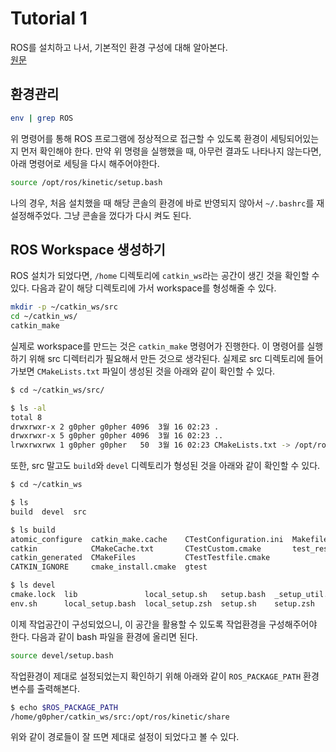 # Tutorial 1
ROS를 설치하고 나서, 기본적인 환경 구성에 대해 알아본다.  
[원문](http://wiki.ros.org/ROS/Tutorials/InstallingandConfiguringROSEnvironment)

## 환경관리
``` bash
env | grep ROS
```
위 명령어를 통해 ROS 프로그램에 정상적으로 접근할 수 있도록 환경이 세팅되어있는지 먼저 확인해야 한다. 만약 위 명령을 실행했을 때, 아무런 결과도 나타나지 않는다면, 아래 명령어로 세팅을 다시 해주어야한다.
``` bash
source /opt/ros/kinetic/setup.bash
```
나의 경우, 처음 설치했을 때 해당 콘솔의 환경에 바로 반영되지 않아서 `~/.bashrc`를 재설정해주었다. 그냥 콘솔을 껐다가 다시 켜도 된다.

## ROS Workspace 생성하기
ROS 설치가 되었다면, `/home` 디렉토리에 `catkin_ws`라는 공간이 생긴 것을 확인할 수 있다. 다음과 같이 해당 디렉토리에 가서 workspace를 형성해줄 수 있다.
``` bash
mkdir -p ~/catkin_ws/src
cd ~/catkin_ws/
catkin_make
```
실제로 workspace를 만드는 것은 `catkin_make` 명령어가 진행한다. 이 명령어를 실행하기 위해 src 디렉터리가 필요해서 만든 것으로 생각된다. 실제로 src 디렉토리에 들어가보면 `CMakeLists.txt` 파일이 생성된 것을 아래와 같이 확인할 수 있다.
``` bash
$ cd ~/catkin_ws/src/

$ ls -al
total 8
drwxrwxr-x 2 g0pher g0pher 4096  3월 16 02:23 .
drwxrwxr-x 5 g0pher g0pher 4096  3월 16 02:23 ..
lrwxrwxrwx 1 g0pher g0pher   50  3월 16 02:23 CMakeLists.txt -> /opt/ros/kinetic/share/catkin/cmake/toplevel.cmake
```
또한, src 말고도 `build`와 `devel` 디렉토리가 형성된 것을 아래와 같이 확인할 수 있다.
``` bash
$ cd ~/catkin_ws

$ ls
build  devel  src

$ ls build
atomic_configure  catkin_make.cache    CTestConfiguration.ini  Makefile
catkin            CMakeCache.txt       CTestCustom.cmake       test_results
catkin_generated  CMakeFiles           CTestTestfile.cmake
CATKIN_IGNORE     cmake_install.cmake  gtest

$ ls devel
cmake.lock  lib               local_setup.sh   setup.bash  _setup_util.py
env.sh      local_setup.bash  local_setup.zsh  setup.sh    setup.zsh
```
이제 작업공간이 구성되었으니, 이 공간을 활용할 수 있도록 작업환경을 구성해주어야 한다. 다음과 같이 bash 파일을 환경에 올리면 된다.
``` bash
source devel/setup.bash
```
작업환경이 제대로 설정되었는지 확인하기 위해 아래와 같이 `ROS_PACKAGE_PATH` 환경변수를 출력해본다.
``` bash
$ echo $ROS_PACKAGE_PATH
/home/g0pher/catkin_ws/src:/opt/ros/kinetic/share
```
위와 같이 경로들이 잘 뜨면 제대로 설정이 되었다고 볼 수 있다.